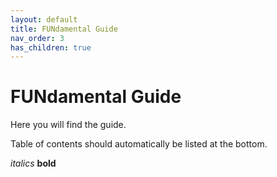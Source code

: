 ```yaml
---
layout: default
title: FUNdamental Guide
nav_order: 3 
has_children: true
---
```



# FUNdamental Guide
Here you will find the guide.


Table of contents should automatically be listed at the bottom.

*italics*
**bold** 

